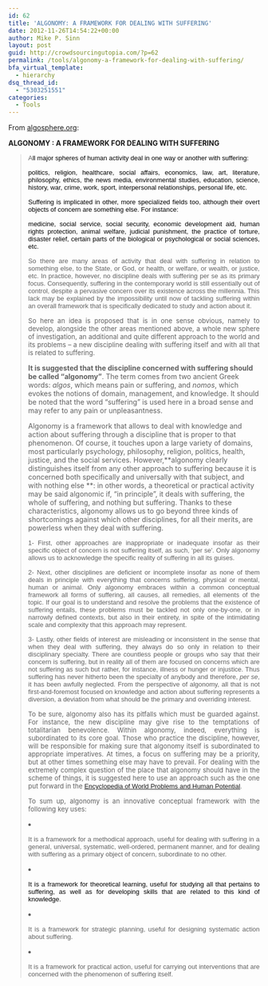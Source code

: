 ```yaml
---
id: 62
title: 'ALGONOMY: A FRAMEWORK FOR DEALING WITH SUFFERING'
date: 2012-11-26T14:54:22+00:00
author: Mike P. Sinn
layout: post
guid: http://crowdsourcingutopia.com/?p=62
permalink: /tools/algonomy-a-framework-for-dealing-with-suffering/
bfa_virtual_template:
  - hierarchy
dsq_thread_id:
  - "5303251551"
categories:
  - Tools
---
```

From <a href="http://algosphere.org/" target="_blank">algosphere.org</a>:

**ALGONOMY : A FRAMEWORK FOR DEALING WITH SUFFERING**

> <p align="justify">
>   <span style="font-family: Arial; font-size: small;">A</span><span style="color: #000000; font-family: Arial; font-size: small;">ll major spheres of human activity deal in one way or another with suffering:</span>
> </p>
> 
> <p align="justify">
>   <span style="color: #000000; font-family: Arial; font-size: small;">politics, religion, healthcare, social affairs, economics, law, art, literature, philosophy, ethics, the news media, environmental studies, education, science, history, war, crime, work, sport, interpersonal relationships, personal life, etc.</span>
> </p>
> 
> <p align="justify">
>   <span style="color: #000000; font-family: Arial; font-size: small;">Suffering is implicated in other, more specialized fields too, although their overt objects of concern are something else. For instance:</span>
> </p>
> 
> <p align="justify">
>   <span style="color: #000000; font-family: Arial; font-size: small;">medicine, social service, social security, economic development aid, human rights protection, animal welfare, judicial punishment, the practice of torture, disaster relief, certain parts of the biological or psychological or social sciences, etc.</span>
> </p>
> 
> <p align="justify">
>   <span style="font-family: Arial; font-size: small;">So there are many areas of activity that deal with suffering in relation to something else, to the State, or God, or health, or welfare, or wealth, or justice, etc. In practice, however, no discipline deals with suffering per se as its primary focus. Consequently, suffering in the contemporary world is still essentially out of control, despite a pervasive concern over its existence across the millennia. This lack may be explained by the impossibility until now of tackling suffering within an overall framework that is specifically dedicated to study and action about it.</span>
> </p>
> 
> <p align="justify">
>   <span style="font-size: small;">So here an idea is proposed that is in one sense obvious, namely to develop, alongside the other areas mentioned above, a whole new sphere of investigation, an additional and quite different approach to the world and its problems &#8211; a new discipline dealing with suffering itself and with all that is related to suffering.</span>
> </p>
> 
> **It is suggested that the discipline concerned with suffering should be called &#8220;algonomy&#8221;**. The term comes from two ancient Greek words: _algos_, which means pain or suffering, and _nomos_, which evokes the notions of domain, management, and knowledge. It should be noted that the word &#8220;suffering&#8221; is used here in a broad sense and may refer to any pain or unpleasantness.
> 
> Algonomy is a framework that allows to deal with knowledge and action about suffering through a discipline that is proper to that phenomenon. Of course, it touches upon a large variety of domains, most particularly psychology, philosophy, religion, politics, health, justice, and the social services. However,**algonomy clearly distinguishes itself from any other approach to suffering because it is concerned both specifically and universally with that subject, and with nothing else **: in other words, a theoretical or practical activity may be said algonomic if, &#8220;in principle&#8221;, it deals with suffering, the whole of suffering, and nothing but suffering. Thanks to these characteristics, algonomy allows us to go beyond three kinds of shortcomings against which other disciplines, for all their merits, are powerless when they deal with suffering.
> 
> <p dir="ltr" align="justify">
>   <span style="font-family: Arial; font-size: small;">1- First, other approaches are inappropriate or inadequate insofar as their specific object of concern is not suffering itself, as such, &#8216;per se'. Only algonomy allows us to acknowledge the specific reality of suffering in all its guises.</span>
> </p>
> 
> <p align="justify">
>   <span style="font-family: Arial; font-size: small;">2- Next, other disciplines are deficient or incomplete insofar as none of them deals in principle with everything that concerns suffering, physical or mental, human or animal. Only algonomy embraces within a common conceptual framework all forms of suffering, all causes, all remedies, all elements of the topic. If our goal is to understand and resolve the problems that the existence of suffering entails, these problems must be tackled not only one-by-one, or in narrowly defined contexts, but also in their entirety, in spite of the intimidating scale and complexity that this approach may represent.</span>
> </p>
> 
> <p align="justify">
>   <span style="font-family: Arial; font-size: small;">3- Lastly, other fields of interest are misleading or inconsistent in the sense that when they deal with suffering, they always do so only in relation to their disciplinary specialty. There are countless people or groups who say that their concern is suffering, but in reality all of them are focused on concerns which are not suffering as such but rather, for instance, illness or hunger or injustice. Thus suffering has never hitherto been the specialty of anybody and therefore, <em>per se</em>, it has been awfully neglected. From the perspective of algonomy, all that is not first-and-foremost focused on knowledge and action about suffering represents a diversion, a deviation from what should be the primary and overriding interest.</span>
> </p>
> 
> <p align="justify">
>   <span style="font-size: small;">To be sure, algonomy also has its pitfalls which must be guarded against. For instance, the new discipline may give rise to the temptations of totalitarian benevolence. Within algonomy, indeed, everything is subordinated to its core goal. Those who practice the discipline, however, will be responsible for making sure that algonomy itself is subordinated to appropriate imperatives. At times, a focus on suffering may be a priority, but at other times something else may have to prevail. For dealing with the extremely complex question of the place that algonomy should have in the scheme of things, it is suggested here to use an approach such as the one put forward in the</span><span style="font-family: Arial; font-size: small;"> <a href="http://www.un-intelligible.org/projects/homeency.php">Encyclopedia of World Problems and Human Potential</a>.</span>
> </p>
> 
> <p align="justify">
>   <span style="font-size: small;">To sum up, algonomy is an innovative conceptual framework with the following key uses:</span>
> </p>
> 
> <li dir="ltr">
>   <p align="justify">
>     <span style="font-family: Arial; font-size: small;">It is a framework for a methodical approach, useful for dealing with suffering in a general, universal, systematic, well-ordered, permanent manner, and for dealing with suffering as a primary object of concern, subordinate to no other.</span>
>   </p>
> </li>
> 
> <li dir="ltr">
>   <p align="justify">
>     <span style="color: #000000; font-family: Arial;"><span style="font-family: Arial; font-size: small;">It is a framework for theoretical learning, useful for studying all that pertains to suffering, as well as for developing skills that are related to this kind of knowledge.</span></span>
>   </p>
> </li>
> 
> <li dir="ltr">
>   <p align="justify">
>     <span style="font-family: Arial; font-size: small;">It is a framework for strategic planning, useful for designing systematic action about suffering.</span>
>   </p>
> </li>
> 
> <li dir="ltr">
>   <p align="justify">
>     <span style="font-family: Arial; font-size: small;">It is a framework for practical action, useful for carrying out interventions that are concerned with the phenomenon of suffering itself.</span>
>   </p>
> </li>